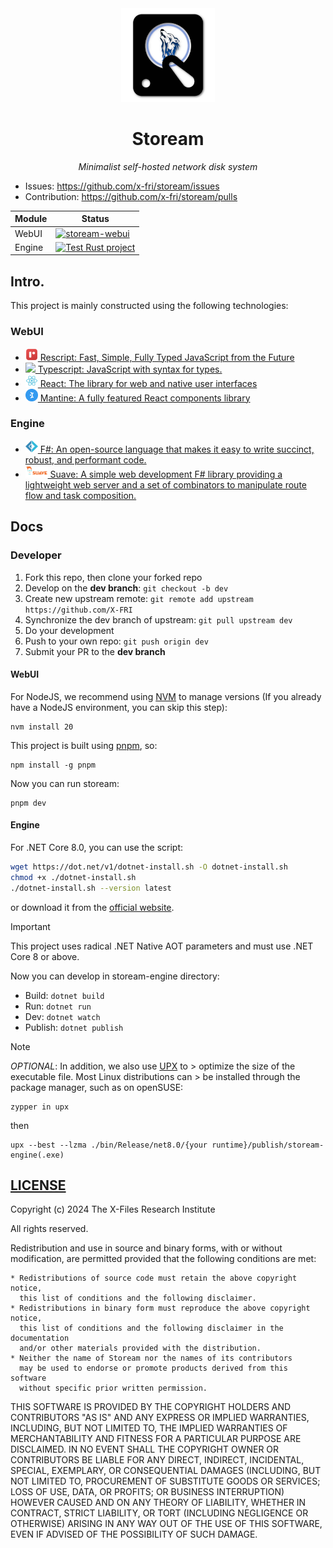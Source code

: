 <div align="center">

<img src="stoream-webui/public/logo.png" height="150px">

# Stoream

*Minimalist self-hosted network disk system*

</div>

- Issues: https://github.com/x-fri/stoream/issues
- Contribution: https://github.com/x-fri/stoream/pulls

<center>

| Module | Status                                                                                                                                                                           |
| ------ | -------------------------------------------------------------------------------------------------------------------------------------------------------------------------------- |
| WebUI  | [![stoream-webui](https://github.com/X-FRI/stoream/actions/workflows/stoream-webui.yaml/badge.svg)](https://github.com/X-FRI/stoream/actions/workflows/stoream-webui.yaml)       |
| Engine | [![Test Rust project](https://github.com/X-FRI/stoream/actions/workflows/stoream-engine.yaml/badge.svg)](https://github.com/X-FRI/stoream/actions/workflows/stoream-engine.yaml) |

</center>

## Intro.

This project is mainly constructed using the following technologies:

### WebUI
- <a href="https://rescript-lang.org/"> <img src="./stoream-webui/public/rescript-logo.svg" height="20px"> Rescript: Fast, Simple, Fully Typed JavaScript from the Future </a>
- <a href="https://www.typescriptlang.org/"> <img src="/./stoream-webuipublic/typescript-logo.svg" height="20px"> Typescript: JavaScript with syntax for types. </a>
- <a href="https://react.dev/"> <img src="./stoream-webui/public/react-logo.svg" height="20px"> React: The library for web and native user interfaces </a>
- <a href="https://mantine.dev/"> <img src="./stoream-webui/public/mantine-logo.svg" height="20px"> Mantine: A fully featured React components library </a>

### Engine
- <a href="https://dotnet.microsoft.com/en-us/languages/fsharp"> <img src="./stoream-webui/public/fsharp-logo.svg" height="20px"> F#: An open-source language that makes it easy to write succinct, robust, and performant code. </a>
- <a href="https://suave.io"> <img src="./stoream-webui/public/suave-logo.png" height="20px"> Suave: A simple web development F# library providing a lightweight web server and a set of combinators to manipulate route flow and task composition. </a>


## Docs

### Developer

1. Fork this repo, then clone your forked repo
2. Develop on the __dev branch__: `git checkout -b dev`
3. Create new upstream remote: `git remote add upstream https://github.com/X-FRI`
4. Synchronize the dev branch of upstream: `git pull upstream dev`
5. Do your development
6. Push to your own repo: `git push origin dev`
7. Submit your PR to the __dev branch__

#### WebUI

For NodeJS, we recommend using [NVM](https://github.com/nvm-sh/nvm) to manage versions (If you already have a NodeJS environment, you can skip this step):

```shell
nvm install 20
```

This project is built using [pnpm](https://pnpm.io/), so:

```shell
npm install -g pnpm
```

Now you can run stoream:

```shell
pnpm dev
```

#### Engine

For .NET Core 8.0, you can use the script:

```bash
wget https://dot.net/v1/dotnet-install.sh -O dotnet-install.sh
chmod +x ./dotnet-install.sh
./dotnet-install.sh --version latest
```

or download it from the [official website](https://dotnet.microsoft.com/en-us/download).

> [!IMPORTANT]
> This project uses radical .NET Native AOT parameters and must use .NET Core 8 or above.

Now you can develop in stoream-engine directory:
- Build: `dotnet build`
- Run: `dotnet run`
- Dev: `dotnet watch`
- Publish: `dotnet publish`

> [!NOTE]
> *OPTIONAL*: In addition, we also use [UPX](https://upx.github.io/) to > optimize the size of the executable file. Most Linux distributions can > be installed through the package manager, such as on openSUSE:
> ```
> zypper in upx
> ```
> then
> ```
> upx --best --lzma ./bin/Release/net8.0/{your runtime}/publish/stoream-engine(.exe)
> ```

## [LICENSE](./LICENSE)

Copyright (c) 2024 The X-Files Research Institute

All rights reserved.

Redistribution and use in source and binary forms, with or without modification,
are permitted provided that the following conditions are met:

    * Redistributions of source code must retain the above copyright notice,
      this list of conditions and the following disclaimer.
    * Redistributions in binary form must reproduce the above copyright notice,
      this list of conditions and the following disclaimer in the documentation
      and/or other materials provided with the distribution.
    * Neither the name of Stoream nor the names of its contributors
      may be used to endorse or promote products derived from this software
      without specific prior written permission.

THIS SOFTWARE IS PROVIDED BY THE COPYRIGHT HOLDERS AND CONTRIBUTORS
"AS IS" AND ANY EXPRESS OR IMPLIED WARRANTIES, INCLUDING, BUT NOT
LIMITED TO, THE IMPLIED WARRANTIES OF MERCHANTABILITY AND FITNESS FOR
A PARTICULAR PURPOSE ARE DISCLAIMED. IN NO EVENT SHALL THE COPYRIGHT OWNER OR
CONTRIBUTORS BE LIABLE FOR ANY DIRECT, INDIRECT, INCIDENTAL, SPECIAL,
EXEMPLARY, OR CONSEQUENTIAL DAMAGES (INCLUDING, BUT NOT LIMITED TO,
PROCUREMENT OF SUBSTITUTE GOODS OR SERVICES; LOSS OF USE, DATA, OR
PROFITS; OR BUSINESS INTERRUPTION) HOWEVER CAUSED AND ON ANY THEORY OF
LIABILITY, WHETHER IN CONTRACT, STRICT LIABILITY, OR TORT (INCLUDING
NEGLIGENCE OR OTHERWISE) ARISING IN ANY WAY OUT OF THE USE OF THIS
SOFTWARE, EVEN IF ADVISED OF THE POSSIBILITY OF SUCH DAMAGE.

